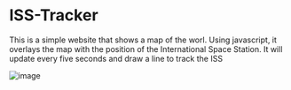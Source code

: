 # ISS-Tracker

This is a simple website that shows a map of the worl. Using javascript, it overlays the map with the position of the International Space Station. It will update every five seconds and draw a line to track the ISS

![image](https://user-images.githubusercontent.com/25180676/177000658-b883e8cf-9ac4-4797-934b-eb3507f7ade3.png)
